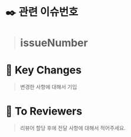 # ✒️ 관련 이슈번호
> # issueNumber


   
# 🔑 Key Changes
> 변경한 사항에 대해서 기입


   
# 📢 To Reviewers
> 리뷰어 할당 후에 전달 사항에 대해서 적어주세요.
